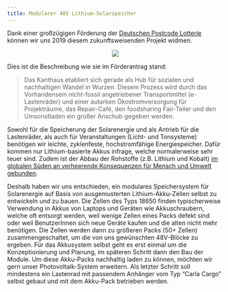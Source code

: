 ```yaml
---
title: Modularer 48V Lithium-Solarspeicher
---
```


Dank einer großzügigen Förderung der [Deutschen Postcode Lotterie](https://www.postcode-lotterie.de/) können wir uns 2019 diesem zukunftsweisenden Projekt widmen.

<div style="text-align: center;">
  <img src="https://www.postcode-lotterie.de/img/logos/DPL.png">
</div>

Dies ist die Beschreibung wie sie im Förderantrag stand:

>Das Kanthaus etabliert sich gerade als Hub für sozialen und nachhaltigen
Wandel in Wurzen. Diesem Prozess wird durch das Vorhandensein
nicht-fossil angetriebener Transportmittel (e-Lastenräder) und einer autarken
Ökostromversorgung für Projekträume, das Repair-Café, den foodsharing
Fair-Teiler und den Umsonstladen ein großer Anschub gegeben werden.
>
Sowohl für die Speicherung der Solarenergie und als Antrieb für die Lastenräder,
als auch für Veranstaltungen (Licht- und Tonsysteme) benötigen wir leichte,
zyklenfeste, hochstromfähige Energiespeicher. Dafür kommen nur
Lithium-basierte Akkus infrage, welche normalerweise sehr teuer sind. Zudem
ist der Abbau der Rohstoffe (z.B. Lithium und Kobalt) [im globalen Süden an
verheerende Konsequenzen für Mensch und Umwelt gebunden](https://www.dw.com/de/kinderarbeit-f%C3%Bcr-elektro-autos/a-40151803).
>
Deshalb haben wir uns entschieden, ein modulares Speichersystem für
Solarenergie auf Basis von ausgemusterten Lithium-Akku-Zellen selbst zu
entwickeln und zu bauen. Die Zellen des Typs 18650 finden typischerweise
Verwendung in Akkus von Laptops und Geräten wie Akkuschraubern, welche oft
entsorgt werden, weil wenige Zellen eines Packs defekt sind oder weil
BenutzerInnen sich neue Geräte kaufen und die alten nicht mehr benötigen. Die
Zellen werden dann zu größeren Packs (50+ Zellen) zusammengeschaltet, um
die von uns gewünschten 48V-Blöcke zu ergeben. Für das Akkusystem selbst
geht es erst einmal um die Konzeptionierung und Planung, im späteren Schritt
dann den Bau der Module. Um diese Akku-Packs nachhaltig laden zu können,
möchten wir gern unser Photovoltaik-System erweitern. Als letzter Schritt soll
mindestens ein Lastenrad mit passendem Anhänger vom Typ “Carla Cargo”
selbst gebaut und mit dem Akku-Pack betrieben werden.
